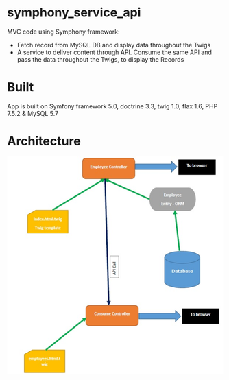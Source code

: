 # symphony_service_api

MVC code using Symphony framework:
- Fetch record from MySQL DB and display data throughout the Twigs
- A service to deliver content through API. Consume the same API and pass the data throughout the Twigs, to display the Records

# Built
App is built on Symfony framework 5.0, doctrine 3.3, twig 1.0, flax 1.6, PHP 7.5.2 & MySQL 5.7

# Architecture
![architecture.jpg](./img/architecture.jpg)

